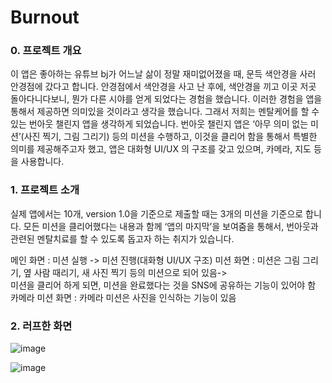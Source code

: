 # Burnout

### 0. 프로젝트 개요

이 앱은 좋아하는 유튜브 bj가 어느날 삶이 정말 재미없어졌을 때, 문득 색안경을 사러 안경점에 갔다고 합니다. 안경점에서 색안경을 사고 난 후에, 색안경을 끼고 이곳 저곳 돌아다니다보니, 뭔가 다른 시야를 얻게 되었다는 경험을 했습니다. 이러한 경험을 앱을 통해서 제공하면 의미있을 것이라고 생각을 했습니다. 그래서 저희는 멘탈케어를 할 수 있는 번아웃 챌린지 앱을 생각하게 되었습니다. 번아웃 챌린지 앱은 ‘아무 의미 없는 미션’(사진 찍기, 그림 그리기) 등의 미션을 수행하고, 이것을 클리어 함을 통해서 특별한 의미를 제공해주고자 했고, 앱은 대화형 UI/UX 의 구조를 갖고 있으며, 카메라, 지도 등을 사용합니다.

### 1. 프로젝트 소개

실제 앱에서는 10개, version 1.0을 기준으로 제출할 때는 3개의 미션을 기준으로 합니다.
모든 미션을 클리어했다는 내용과 함께 ‘앱의 마지막’을 보여줌을 통해서, 번아웃과 관련된 멘탈치료를 할 수 있도록 돕고자 하는 취지가 있습니다.

메인 화면 : 미션 실행 -> 미션 진행(대화형 UI/UX 구조)
미션 화면 : 미션은 그림 그리기, 옆 사람 때리기, 새 사진 찍기 등의 미션으로 되어 있음->  
미션을 클리어 하게 되면, 미션을 완료했다는 것을 SNS에 공유하는 기능이 있어야 함 
카메라 미션 화면 : 카메라 미션은 사진을 인식하는 기능이 있음

### 2. 러프한 화면

![image](https://user-images.githubusercontent.com/22374750/89758160-1f605780-db22-11ea-8880-5b9ed04093ff.png)

![image](https://user-images.githubusercontent.com/22374750/89758212-3acb6280-db22-11ea-8e5d-e8a979664eec.png)

